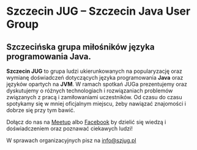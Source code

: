 # Szczecin JUG – Szczecin Java User Group

## Szczecińska grupa miłośników języka programowania Java.

**Szczecin JUG** to grupa ludzi ukierunkowanych na popularyzację oraz wymianę doświadczeń dotyczących 
języka programowania **Java** oraz języków opartych na **JVM**. W ramach spotkań JUGa prezentujemy oraz dyskutujemy o 
różnych technologiach i rozwiązaniach problemów związanych z pracą i zamiłowaniami uczestników. Od czasu do czasu 
spotykamy się w mniej oficjalnym miejscu, żeby nawiązać znajomości i dobrze się przy tym bawić. 

Dołącz do nas na [Meetup](http://www.meetup.com/Szczecin-Java-Users-Group/) albo [Facebook](https://www.facebook.com/szjug/) by dzielić się wiedzą i doświadczeniem oraz poznawać ciekawych ludzi!

W sprawach organizacyjnych pisz na [info@szjug.pl](mailto:info@szjug.pl)
